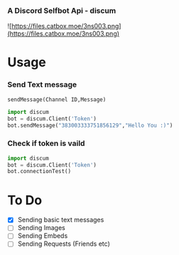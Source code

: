 ### A Discord Selfbot Api - discum
![https://files.catbox.moe/3ns003.png](https://files.catbox.moe/3ns003.png)


# Usage

### Send Text message
```sendMessage(Channel ID,Message)```
```python
import discum
bot = discum.Client('Token')
bot.sendMessage("383003333751856129","Hello You :)")
```


### Check if token is vaild
```python
import discum
bot = discum.Client('Token')
bot.connectionTest()
```

# To Do
- [x] Sending basic text messages
- [ ] Sending Images
- [ ] Sending Embeds
- [ ] Sending Requests (Friends etc)
